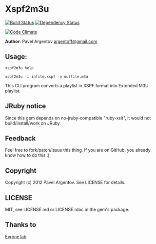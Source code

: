 # Xspf2m3u

[![Build Status](https://secure.travis-ci.org/evrone/xspf2m3u.png)](http://travis-ci.org/evrone/xspf2m3u) [![Dependency Status](https://gemnasium.com/evrone/xspf2m3u.png)](https://gemnasium.com/evrone/xspf2m3u)

[![Code Climate](https://codeclimate.com/badge.png)](https://codeclimate.com/github/evrone/xspf2m3u)

__Author:__ Pavel Argentov <argentoff@gmail.com>

## Usage:

    xspf2m3u help

    xspf2m3u -i infile.xspf -o outfile.m3u

This CLI program converts a playlist in XSPF format into Extended M3U playlist.

## JRuby notice

Since this gem depends on no-jruby-compatible "ruby-xslt", it would not
build/install/work on JRuby.

## Feedback

Feel free to fork/patch/issue this thing. If you are on GitHub, you already
know how to do this :) 

## Copyright

Copyright (c) 2012 Pavel Argentov. See LICENSE for details.

## LICENSE

MIT, see LICENSE.md or LICENSE.rdoc in the gem's package.

## Thanks to

[Evrone lab](https://github.com/evrone)
